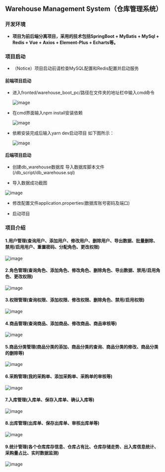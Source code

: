 ## Warehouse Management System（仓库管理系统）

### 开发环境

- **项目为前后端分离项目，采用的技术包括SpringBoot + MyBatis + MySql + Redis + Vue + Axios + Element-Plus + Echarts等。**

### 项目启动

- （Notice）项目启动前请检查MySQL配置和Redis配置并启动服务

#### 前端项目启动

- 进入fronted/warehouse_boot_pc/路径在文件夹的地址栏中输入cmd命令
  
  ![image](https://github.com/starmanMS/VMS/blob/main/screenshots/wh_input_cmd.jpg)

- 在cmd界面输入npm install安装依赖
  
  ![image](https://github.com/starmanMS/VMS/blob/main/screenshots/wh-npm_install.jpg)

- 依赖安装完成后输入yarn dev启动项目 如下图所示：
  
  ![image](https://github.com/starmanMS/VMS/blob/main/screenshots/wh-yarn_dev.jpg)

#### 后端项目启动

- 创建db_warehouse数据库 导入数据库脚本文件(/db_script/db_warehouse.sql)

- 导入数据成功截图

![image](https://github.com/starmanMS/VMS/blob/main/screenshots/wh-db-design.jpg)

- 修改配置文件application.properties(数据库账号密码及端口)

- 启动项目

### 项目介绍

#### 1.用户管理(查询用户、添加用户、修改用户、删除用户、导出数据、批量删除、禁用/启用用户、重置密码、分配角色、更改权限)

![image](https://github.com/starmanMS/VMS/blob/main/screenshot/wh-user-list.jpg)

#### 2.角色管理(查询角色、添加角色、修改角色、删除角色、导出数据、禁用/启用角色、更改权限)

![image](https://github.com/starmanMS/VMS/blob/main/screenshots/wh-role-list.jpg)

#### 3.权限管理(查询权限、添加权限、修改权限、删除角色、禁用/启用权限)

![image](https://github.com/starmanMS/VMS/blob/main/screenshots/wh-auth-list.jpg)

#### 4.商品管理(查询商品、添加商品、修改商品、商品审核等)

![image](https://github.com/starmanMS/VMS/blob/main/screenshots/wh-product-list.jpg)

#### 5.商品分类管理(商品分类的添加、商品分类的查询、商品分类的修改、商品分类的删除等)

![image](https://github.com/starmanMS/VMS/blob/main/screenshots/wh-product-category.jpg)

#### 6.采购管理(我的采购单、添加采购单、采购单的审核等)

![image](https://github.com/starmanMS/VMS/blob/main/screenshots/wh-pruchase-list.jpg)

#### 7.入库管理(入库单、保存入库单、确认入库等)

![image](https://github.com/starmanMS/VMS/blob/main/screenshots/wh-instore-list.jpg)

#### 8.出库管理(出库单、保存出库单、审核出库单等)

![image](https://github.com/starmanMS/VMS/blob/main/screenshots/wh-outstore-list.jpg)

#### 9.统计管理(各个仓库库存信息、仓库占有比、仓库存储走势、出入库信息统计、采购量占比、实时数据监测)

![image](https://github.com/starmanMS/VMS/blob/main/screenshots/wh-total-chart.jpg)
